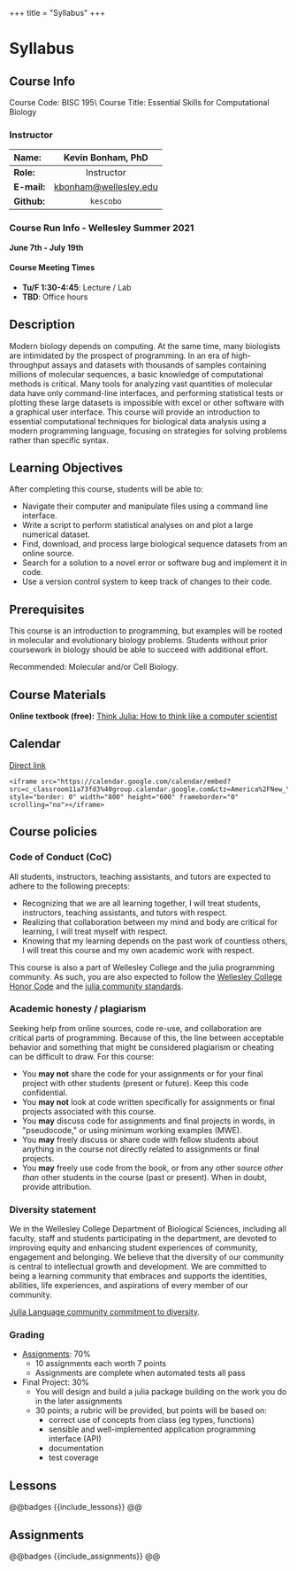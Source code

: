 +++
title = "Syllabus"
+++

# Syllabus

## Course Info

Course Code: BISC 195\\
Course Title: Essential Skills for Computational Biology

### Instructor
| **Name:**         | Kevin Bonham, PhD      |
|:------------------|:----------------------:|
| **Role:**         | Instructor             |
| **E-mail:**        | kbonham@wellesley.edu |
| **Github:**       | `kescobo`              |

### Course Run Info - Wellesley Summer 2021

**June 7th - July 19th**

#### Course Meeting Times

- **Tu/F 1:30-4:45**: Lecture / Lab
- **TBD**: Office hours

## Description

Modern biology depends on computing.
At the same time, many biologists are intimidated by the prospect of programming.
In an era of high-throughput assays
and datasets with thousands of samples containing millions of molecular sequences,
a basic knowledge of computational methods is critical.
Many tools for analyzing vast quantities of molecular data have only command-line interfaces,
and performing statistical tests or plotting these large datasets
is impossible with excel or other software with a graphical user interface.
This course will provide an introduction to essential computational techniques
for biological data analysis using a modern programming language,
focusing on strategies for solving problems rather than specific syntax.

## Learning Objectives

After completing this course, students will be able to:

- Navigate their computer and manipulate files using a command line interface.
- Write a script to perform statistical analyses on and plot a large numerical dataset.
- Find, download, and process large biological sequence datasets from an online source.
- Search for a solution to a novel error or software bug and implement it in code.
- Use a version control system to keep track of changes to their code.

## Prerequisites

This course is an introduction to programming,
but examples will be rooted in molecular and evolutionary biology problems.
Students without prior coursework in biology should be able to succeed with additional effort.

Recommended: Molecular and/or Cell Biology.

## Course Materials

**Online textbook (free):**
[Think Julia: How to think like a computer scientist](https://benlauwens.github.io/ThinkJulia.jl/latest/book.html)

## Calendar

[Direct link](https://calendar.google.com/calendar/embed?src=c_classroom11a73fd3%40group.calendar.google.com&ctz=America%2FNew_York)

~~~
<iframe src="https://calendar.google.com/calendar/embed?src=c_classroom11a73fd3%40group.calendar.google.com&ctz=America%2FNew_York" style="border: 0" width="800" height="600" frameborder="0" scrolling="no"></iframe>
~~~

## Course policies

### Code of Conduct (CoC)

All students, instructors, teaching assistants, and tutors
are expected to adhere to the following precepts:

- Recognizing that we are all learning together, I will treat students,
  instructors, teaching assistants, and tutors with respect.
- Realizing that collaboration between my mind and body are critical for learning,
  I will treat myself with respect.
- Knowing that my learning depends on the past work of countless others,
  I will treat this course and my own academic work with respect.

This course is also a part of Wellesley College and the julia programming community.
As such, you are also expected to follow the [Wellesley College Honor Code](https://www.wellesley.edu/studentlife/aboutus/honor)
and the [julia community standards](https://julialang.org/community/standards/).

### Academic honesty / plagiarism

Seeking help from online sources, code re-use, and collaboration
are critical parts of programming.
Because of this, the line between acceptable behavior
and something that might be considered plagiarism or cheating can be difficult to draw.
For this course:

- You **may not** share the code for your assignments or for your final project
  with other students (present or future). Keep this code confidential.
- You **may not** look at code written specifically for assignments
  or final projects associated with this course.
- You **may** discuss code for assignments and final projects in words,
  in "pseudocode," or using minimum working examples (MWE).
- You **may** freely discuss or share code with fellow students
  about anything in the course not directly related to assignments or final projects.  
- You **may** freely use code from the book, or from any other source
  _other than_ other students in the course (past or present).
  When in doubt, provide attribution.

### Diversity statement

We in the Wellesley College Department of Biological Sciences,
including all faculty, staff and students participating in the department,
are devoted to improving equity
and enhancing student experiences of community, engagement and belonging.
We believe that the diversity of our community
is central to intellectual growth and development.
We are committed to being a learning community
that embraces and supports the identities, abilities,
life experiences, and aspirations of every member of our community.

[Julia Language community commitment to diversity](https://julialang.org/diversity/).

### Grading

- [Assignments](/assignments/): 70%
  - 10 assignments each worth 7 points
  - Assignments are complete when automated tests all pass
- Final Project: 30%
  - You will design and build a julia package building on the work
    you do in the later assignments
  - 30 points; a rubric will be provided, but points will be based on:
    - correct use of concepts from class (eg types, functions)
    - sensible and well-implemented application programming interface (API)
    - documentation
    - test coverage

## Lessons

@@badges
{{include_lessons}}
@@
## Assignments

@@badges
{{include_assignments}}
@@